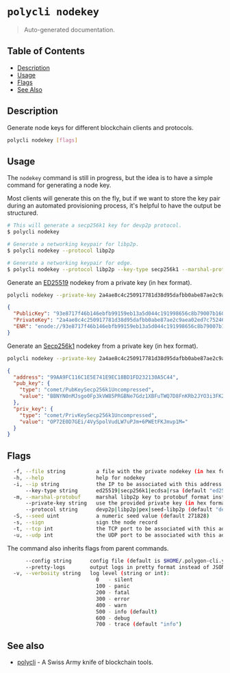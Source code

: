 # `polycli nodekey`

> Auto-generated documentation.

## Table of Contents

- [Description](#description)
- [Usage](#usage)
- [Flags](#flags)
- [See Also](#see-also)

## Description

Generate node keys for different blockchain clients and protocols.

```bash
polycli nodekey [flags]
```

## Usage

The `nodekey` command is still in progress, but the idea is to have a
simple command for generating a node key.

Most clients will generate this on the fly, but if we want to store
the key pair during an automated provisioning process, it's helpful to
have the output be structured.

```bash
# This will generate a secp256k1 key for devp2p protocol.
$ polycli nodekey

# Generate a networking keypair for libp2p.
$ polycli nodekey --protocol libp2p

# Generate a networking keypair for edge.
$ polycli nodekey --protocol libp2p --key-type secp256k1 --marshal-protobuf
```

Generate an [ED25519](https://en.wikipedia.org/wiki/Curve25519) nodekey from a private key (in hex format).

```bash
polycli nodekey --private-key 2a4ae8c4c250917781d38d95dafbb0abe87ae2c9aea02ed7c7524685358e49c2 | jq
```

```json
{
  "PublicKey": "93e8717f46b146ebfb99159eb13a5d044c191998656c8b79007b16051bb1ff762d09884e43783d898dd47f6220af040206cabbd45c9a26bb278a522c3d538a1f",
  "PrivateKey": "2a4ae8c4c250917781d38d95dafbb0abe87ae2c9aea02ed7c7524685358e49c2",
  "ENR": "enode://93e8717f46b146ebfb99159eb13a5d044c191998656c8b79007b16051bb1ff762d09884e43783d898dd47f6220af040206cabbd45c9a26bb278a522c3d538a1f@0.0.0.0:30303?discport=0"
}
```

Generate an [Secp256k1](https://en.bitcoin.it/wiki/Secp256k1) nodekey from a private key (in hex format).

```bash
polycli nodekey --private-key 2a4ae8c4c250917781d38d95dafbb0abe87ae2c9aea02ed7c7524685358e49c2 --key-type secp256k1 | jq
```

```json
{
  "address": "99AA9FC116C1E5E741E9EC18BD1FD232130A5C44",
  "pub_key": {
    "type": "comet/PubKeySecp256k1Uncompressed",
    "value": "BBNYN0nMJsgo0Fp3kVW85PRGBNe7Gdz1XBFuTWQ7D8FnKRb2JYO3i3FK2UiA5+gTSxYu1K66KdYjQYP1mOkH09g="
  },
  "priv_key": {
    "type": "comet/PrivKeySecp256k1Uncompressed",
    "value": "OP72E0D7GEi/4VySpolVudLW7uPJm+6PWEtFKJmvp1M="
  }
}
```

## Flags

```bash
  -f, --file string          a file with the private nodekey (in hex format)
  -h, --help                 help for nodekey
  -i, --ip string            the IP to be associated with this address (default "0.0.0.0")
      --key-type string      ed25519|secp256k1|ecdsa|rsa (default "ed25519")
  -m, --marshal-protobuf     marshal libp2p key to protobuf format instead of raw
      --private-key string   use the provided private key (in hex format)
      --protocol string      devp2p|libp2p|pex|seed-libp2p (default "devp2p")
  -S, --seed uint            a numeric seed value (default 271828)
  -s, --sign                 sign the node record
  -t, --tcp int              the TCP port to be associated with this address (default 30303)
  -u, --udp int              the UDP port to be associated with this address
```

The command also inherits flags from parent commands.

```bash
      --config string      config file (default is $HOME/.polygon-cli.yaml)
      --pretty-logs        output logs in pretty format instead of JSON (default true)
  -v, --verbosity string   log level (string or int):
                             0   - silent
                             100 - panic
                             200 - fatal
                             300 - error
                             400 - warn
                             500 - info (default)
                             600 - debug
                             700 - trace (default "info")
```

## See also

- [polycli](polycli.md) - A Swiss Army knife of blockchain tools.
